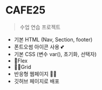 # CAFE25

>수업 연습 프로젝트

+ 기본 HTML (Nav, Section, footer)
+ 폰트오썸 아이콘 사용 💕
+ 기본 CSS (변수 var(), 초기화, 선택자)
+ 🎉Flex
+ 🐱‍🐉Grid
+ 반응형 웹페이지 🐱‍🏍
+ 깃허브 페이지로 배포
